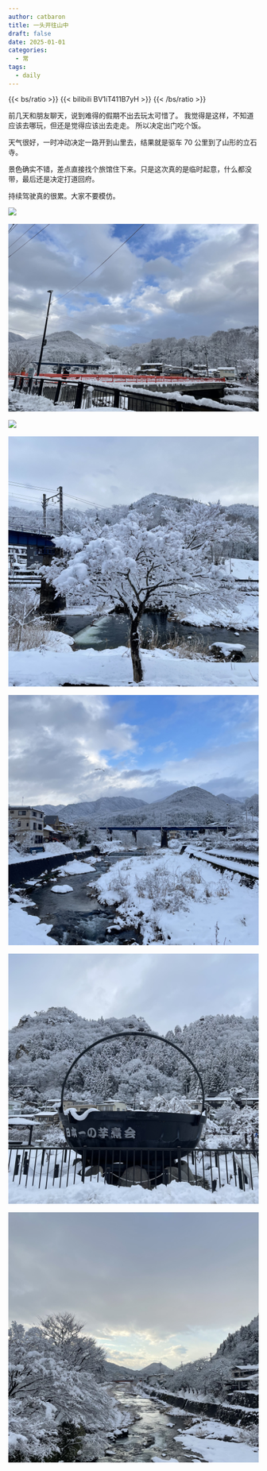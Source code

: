 ```yaml
---
author: catbaron
title: 一头开往山中
draft: false
date: 2025-01-01
categories:
  - 常
tags:
  - daily
---
```


{{< bs/ratio >}}
  {{< bilibili BV1iT411B7yH >}}
{{< /bs/ratio >}}


前几天和朋友聊天，说到难得的假期不出去玩太可惜了。
我觉得是这样，不知道应该去哪玩，但还是觉得应该出去走走。
所以决定出门吃个饭。

天气很好，一时冲动决定一路开到山里去，结果就是驱车 70 公里到了山形的立石寺。

景色确实不错，差点直接找个旅馆住下来。只是这次真的是临时起意，什么都没带，最后还是决定打道回府。

持续驾驶真的很累。大家不要模仿。

![](https://raw.githubusercontent.com/catbaron0/pic/main/images/202511224121.png)

![](https://raw.githubusercontent.com/catbaron0/pic/main/images/202511224214.png)

![](https://raw.githubusercontent.com/catbaron0/pic/main/images/202511224303.png)

![](https://raw.githubusercontent.com/catbaron0/pic/main/images/202511224347.png)

![](https://raw.githubusercontent.com/catbaron0/pic/main/images/202511224433.png)

![](https://raw.githubusercontent.com/catbaron0/pic/main/images/202511224514.png)

![](https://raw.githubusercontent.com/catbaron0/pic/main/images/202511224552.png)

